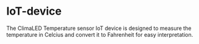 # IoT-device
The ClimaLED Temperature sensor IoT device is designed to measure the temperature in Celcius and convert it to Fahrenheit for easy interpretation. 
